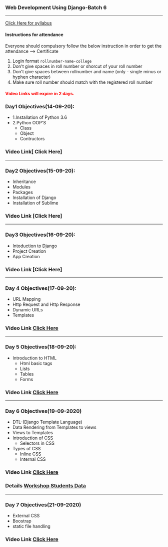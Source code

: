 ### Web Development Using Django-Batch 6
____

[Click Here for syllabus](https://drive.google.com/file/d/1OnBUWHxKIa0ixTU8uKrWTGCE7HB3PbGl/view)

#### Instructions for attendance
Everyone should compulsory follow the below instruction in order to get the attendance --> Certificate

1. Login format `rollnumber-name-college`
2. Don't give spaces in roll number or shorcut of your roll number
3. Don't give spaces between rollnumber and name (only - single minus or hyphen character)
4. Make sure roll number should match with the registered roll number


#### <font style='color:red'> Video Links will expire in 2 days.</font>

### Day1 Objectives(14-09-20):

- 1.Installation of Python 3.6
- 2.Python OOP'S
  - Class
  - Object
  - Contructors

### Video Link[ Click Here]
____
### Day2 Objectives(15-09-20):

- Inheritance
- Modules
- Packages
- Installation of Django
- Installation of Sublime

### Video Link [Click Here]
____

### Day3 Objectives(16-09-20):
- Intoduction to Django
- Project Creation
- App Creation

### Video Link [Click Here]
____
### Day 4 Objectives(17-09-20):
- URL Mapping
- Http Request and Http Response
- Dynamic URLs
- Templates
### Video Link [Click Here](https://transcripts.gotomeeting.com/#/s/d9e01d1e8dd702496769e23b795109e8523425865db1bffa30ed81179ccb2526)
____

### Day 5 Objectives(18-09-20):
- Introduction to HTML
  - Html basic tags
  - Lists
  - Tables
  - Forms
### Video Link [Click Here](https://transcripts.gotomeeting.com/#/s/f6a2e96ab7d0b37a7f5e8be45b274c97060988b9a2f1ff22b3e349df54855c4f)

____
### Day 6 Objectives(19-09-2020)

- DTL-(Django Template Language)
- Data Rendering from Templates to views
- Views to Templates
- Introduction of CSS
  - Selectors in CSS
- Types of CSS
  - Inline CSS
  - Internal CSS
### Video Link [Click Here](https://transcripts.gotomeeting.com/#/s/928f65831f5af8613643dd8675b16e455e36da20c5f2182e4a65b0463efca77d)


### Details [Workshop Students Data](https://docs.google.com/spreadsheets/d/149Ha-Y2H3WbVLmic4LqQ4h044MONjFwH/edit#gid=1228418153)

____
### Day 7 Objectives(21-09-2020)

- External CSS
- Boostrap
- static file handling
### Video Link [Click Here](https://transcripts.gotomeeting.com/#/s/0e103e86a0f41264a5186b5d51de1795cffe22e236fb10e063605a4bd7e968ca)
